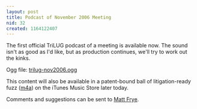 ```yaml
---
layout: post
title: Podcast of November 2006 Meeting
nid: 32
created: 1164122407
---
```

The first official TriLUG podcast of a meeting is available now.  The sound isn't as good as I'd like, but as production continues, we'll try to work out the kinks.  

Ogg file: <a href=http://trilug.org/podcasts/trilug-nov2006.ogg>trilug-nov2006.ogg</a>

This content will also be available in a patent-bound ball of litigation-ready fuzz (<a href=http://www.trilug.org/podcasts/trilug-nov2006.m4a>m4a</a>) on the iTunes Music Store later today.  

Comments and suggestions can be sent to <a href=mailto:mattfrye@gmail.com>Matt Frye</a>.  

